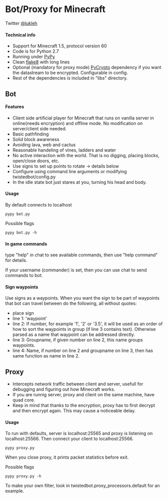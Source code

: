 # Bot/Proxy for Minecraft
Twitter [@lukleh](https://twitter.com/lukleh "@lukleh")
#### Technical info
- Support for Minecraft 1.5, protocol version 60
- Code is for Python 2.7
- Running under [PyPy](http://pypy.org/ "PyPy")
- Clean [flake8](http://pypi.python.org/pypi/flake8/ "flake8") with long lines
- Optional (mandatory for proxy mode) [PyCrypto](https://www.dlitz.net/software/pycrypto/ "PyCrypto") dependency if you want the datastream to be encrypted. Configurable in config.
- Rest of the dependencies is included in "libs" directory.


## Bot
#### Features
- Client side artificial player for Minecraft that runs on vanilla server in online(needs encryption) and offline mode. No modification on server/client side needed.
- Basic pathfinding
- Solid block awareness
- Avoiding lava, web and cactus
- Reasonable handeling of vines, ladders and water
- No active interaction with the world. That is no digging, placing blocks, open/close doors, etc.
- Use signs to set up points to rotate  -> details below
- Configure using command line arguments or modifying twistedbot/config.py
- In the idle state bot just stares at you, turning his head and body.

#### Usage
By default connects to localhost

	pypy bot.py 

Possible flags

	pypy bot.py -h

#### In game commands
type "help" in chat to see available commands, then use "help command" for details.

If your username (commander) is set, then you can use chat to send commands to bot.

#### Sign waypoints
Use signs as a waypoints. When you want the sign to be part of waypoints that bot can travel between do the following, all without quotes:

- place sign
- line 1: 'waypoint' 
- line 2: If number, for example '1', '2' or '3.5', it will be used as an order of how to sort the waypoints in group (if line 3 contains text). Otherwise parsed as a name that waypoint can be addressed directly.
- line 3: Groupname, if given number on line 2, this name groups waypoints.
- line 4: Name, if number on line 2 and groupname on line 3, then has same function as name in line 2.

## Proxy
- Intercepts network traffic between client and server, usefull for debugging and figuring out how Minecraft works.
- If you are runnig server, proxy and client on the same machine, have quad core.
- Keep in mind that thanks to the encryption, proxy has to first decrypt and then encrypt again. This may cause a noticeable delay.

#### Usage
To run with defaults, server is localhost:25565 and proxy is listening on localhost:25566. Then connect your client to localhost:25566.

	pypy proxy.py
	
When you close proxy, it prints packet statistics before exit.

Possible flags

	pypy proxy.py -h

To make your own filter, look in twistedbot.proxy_processors.default for an example.
